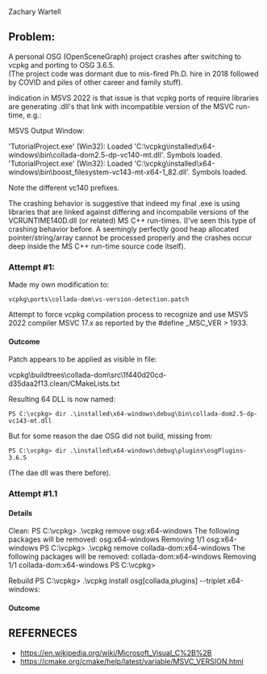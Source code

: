 Zachary Wartell

## Problem:

A personal OSG (OpenSceneGraph) project crashes after switching to vcpkg and porting to OSG 3.6.5.  
(The project code was dormant due to mis-fired Ph.D. hire in 2018 followed by COVID and piles of other career and family stuff).

Indication in MSVS 2022 is that issue is that vcpkg ports of require libraries are generating .dll's that link with incompatible version of the MSVC run-time, e.g.:

MSVS Output Window:

   'TutorialProject.exe' (Win32): Loaded 'C:\vcpkg\installed\x64-windows\bin\collada-dom2.5-dp-vc140-mt.dll'. Symbols loaded.
   'TutorialProject.exe' (Win32): Loaded 'C:\vcpkg\installed\x64-windows\bin\boost_filesystem-vc143-mt-x64-1_82.dll'. Symbols loaded.

Note the different vc140 prefixes. 

The crashing behavior is suggestive that indeed my final .exe is using libraries that are linked against differing 
and incompabile versions of the VCRUNTIME140D.dll (or related) MS C++ run-times.   (I've seen this type of crashing behavior before.  A seemingly perfectly good
heap allocated pointer/string/array cannot be processed properly and the crashes occur deep inside the MS C++ run-time source code itself).

### Attempt #1:

Made my own modification to: 

    vcpkg\ports\collada-dom\vs-version-detection.patch

Attempt to force vcpkg compilation process to recognize and use MSVS 2022 compiler MSVC 17.x as reported by the #define _MSC_VER > 1933.


#### Outcome

Patch appears to be applied as visible in file:

vcpkg\buildtrees\collada-dom\src\1f440d20cd-d35daa2f13.clean/CMakeLists.txt

Resulting 64 DLL is now named:

    PS C:\vcpkg> dir .\installed\x64-windows\debug\bin\collada-dom2.5-dp-vc143-mt.dll

But for some reason the dae OSG did not build, missing from:

    PS C:\vcpkg> dir .\installed\x64-windows\debug\plugins\osgPlugins-3.6.5

(The dae dll was there before).

### Attempt #1.1

#### Details

Clean:
    PS C:\vcpkg> .\vcpkg remove osg:x64-windows
    The following packages will be removed:
        osg:x64-windows
    Removing 1/1 osg:x64-windows
    PS C:\vcpkg> .\vcpkg remove collada-dom:x64-windows
    The following packages will be removed:
        collada-dom:x64-windows
    Removing 1/1 collada-dom:x64-windows
    PS C:\vcpkg>

Rebuild
    PS C:\vcpkg> .\vcpkg install osg[collada,plugins] --triplet x64-windows:


#### Outcome


## REFERNECES

- https://en.wikipedia.org/wiki/Microsoft_Visual_C%2B%2B
- https://cmake.org/cmake/help/latest/variable/MSVC_VERSION.html




